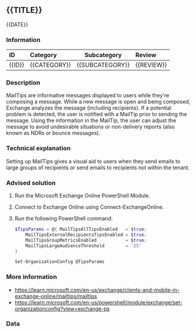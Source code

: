 ## {{TITLE}}

{{DATE}}

###  Information

| ID     | Category     | Subcategory     | Review     |
| :----- | :----------- | --------------- | :--------- |
| {{ID}} | {{CATEGORY}} | {{SUBCATEGORY}} | {{REVIEW}} |

### Description

MailTips are informative messages displayed to users while they're composing a message. While a new message is open and being composed, Exchange analyzes the message (including recipients). If a potential problem is detected, the user is notified with a MailTip prior to sending the message. Using the information in the MailTip, the user can adjust the message to avoid undesirable situations or non-delivery reports (also known as NDRs or bounce messages).

### Technical explanation

Setting up MailTips gives a visual aid to users when they send emails to large groups of recipients or send emails to recipients not within the tenant.

### Advised solution

1. Run the Microsoft Exchange Online PowerShell Module.

2. Connect to Exchange Online using Connect-ExchangeOnline.

3. Run the following PowerShell command:

   ```powershell
   $TipsParams = @{ MailTipsAllTipsEnabled   = $true;
       MailTipsExternalRecipientsTipsEnabled = $true;
       MailTipsGroupMetricsEnabled           = $true;
       MailTipsLargeAudienceThreshold        = '25' 
   }
   
   Set-OrganizationConfig @TipsParams
   ```

### More information

- https://learn.microsoft.com/en-us/exchange/clients-and-mobile-in-exchange-online/mailtips/mailtips
- https://learn.microsoft.com/en-us/powershell/module/exchange/set-organizationconfig?view=exchange-ps


### Data